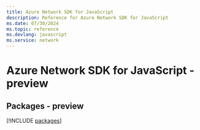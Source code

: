 ```yaml
---
title: Azure Network SDK for JavaScript
description: Reference for Azure Network SDK for JavaScript
ms.date: 07/30/2024
ms.topic: reference
ms.devlang: javascript
ms.service: network
---
```

# Azure Network SDK for JavaScript - preview
## Packages - preview
[!INCLUDE [packages](network-index.md)]